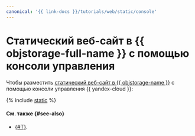 ```yaml
---
canonical: '{{ link-docs }}/tutorials/web/static/console'
---
```


# Статический веб-сайт в {{ objstorage-full-name }} с помощью консоли управления

Чтобы разместить [статический веб-сайт в {{ objstorage-name }}](./index.md) с помощью консоли управления {{ yandex-cloud }}:

{% include [static](../../../_tutorials/applied/static-console.md) %}

#### См. также {#see-also}

* [{#T}](./terraform.md).